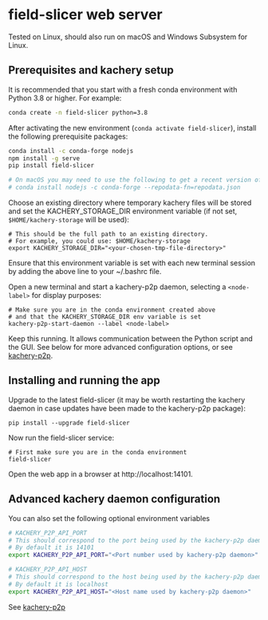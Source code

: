 <!-- This file was automatically generated by jinjaroot. Do not edit directly. See the .jinjaroot dir. -->
# field-slicer web server

Tested on Linux, should also run on macOS and Windows Subsystem for Linux.

## Prerequisites and kachery setup

It is recommended that you start with a fresh conda environment with Python 3.8 or higher. For example:

```bash
conda create -n field-slicer python=3.8
```

After activating the new environment (`conda activate field-slicer`), install the following prerequisite packages:

```bash
conda install -c conda-forge nodejs
npm install -g serve
pip install field-slicer

# On macOS you may need to use the following to get a recent version of nodejs:
# conda install nodejs -c conda-forge --repodata-fn=repodata.json
```

Choose an existing directory where temporary kachery files will be stored and set the KACHERY_STORAGE_DIR environment variable (if not set, `$HOME/kachery-storage` will be used):

```
# This should be the full path to an existing directory.
# For example, you could use: $HOME/kachery-storage
export KACHERY_STORAGE_DIR="<your-chosen-tmp-file-directory>" 
```

Ensure that this environment variable is set with each new terminal session by adding the above line to your ~/.bashrc file.

Open a new terminal and start a kachery-p2p daemon, selecting a `<node-label>` for display purposes:

```
# Make sure you are in the conda environment created above
# and that the KACHERY_STORAGE_DIR env variable is set
kachery-p2p-start-daemon --label <node-label>
```

Keep this running. It allows communication between the Python script and the GUI. See below for more advanced configuration options, or see [kachery-p2p](https://github.com/flatironinstitute/kachery-p2p).

## Installing and running the app

Upgrade to the latest field-slicer (it may be worth restarting the kachery daemon in case updates have been made to the kachery-p2p package):

```
pip install --upgrade field-slicer
```

Now run the field-slicer service:

```
# First make sure you are in the conda environment
field-slicer
```

Open the web app in a browser at http://localhost:14101.



## Advanced kachery daemon configuration

You can also set the following optional environment variables

```bash
# KACHERY_P2P_API_PORT
# This should correspond to the port being used by the kachery-p2p daemon
# By default it is 14101
export KACHERY_P2P_API_PORT="<Port number used by kachery-p2p daemon>"

# KACHERY_P2P_API_HOST
# This should correspond to the host being used by the kachery-p2p daemon
# By default it is localhost
export KACHERY_P2P_API_HOST="<Host name used by kachery-p2p daemon>"
```

See [kachery-p2p](https://github.com/flatironinstitute/kachery-p2p)